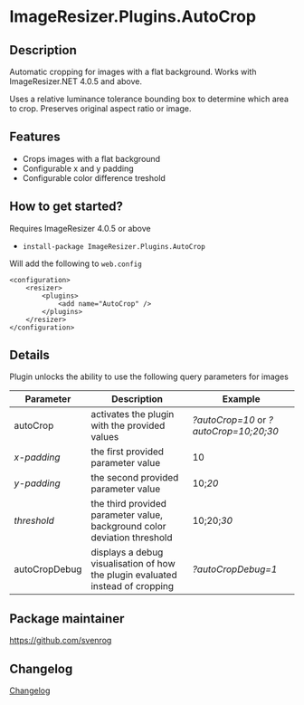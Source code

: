 # ImageResizer.Plugins.AutoCrop

## Description

Automatic cropping for images with a flat background.
Works with ImageResizer.NET 4.0.5 and above.

Uses a relative luminance tolerance bounding box to determine which area to crop.
Preserves original aspect ratio or image.

## Features

- Crops images with a flat background
- Configurable x and y padding
- Configurable color difference treshold

## How to get started?

Requires ImageResizer 4.0.5 or above

- `install-package ImageResizer.Plugins.AutoCrop`

Will add the following to `web.config`

```
<configuration>
    <resizer>
        <plugins>
            <add name="AutoCrop" />
        </plugins>
    </resizer>    
</configuration>
```

## Details

Plugin unlocks the ability to use the following query parameters for images

| Parameter | Description | Example |
| --------- | ----------- | ------- |
| autoCrop | activates the plugin with the provided values | _?autoCrop=10_ or _?autoCrop=10;20;30_ |
| _x-padding_ | the first provided parameter value | 10 |
| _y-padding_ | the second provided parameter value | 10;_20_ |
| _threshold_ | the third provided parameter value, background color deviation threshold | 10;20;_30_ |
| autoCropDebug | displays a debug visualisation of how the plugin evaluated instead of cropping | _?autoCropDebug=1_ |

## Package maintainer

https://github.com/svenrog

## Changelog

[Changelog](CHANGELOG.md)